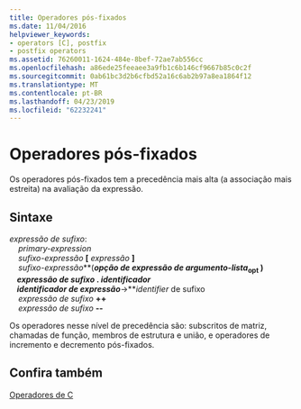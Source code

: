 ```yaml
---
title: Operadores pós-fixados
ms.date: 11/04/2016
helpviewer_keywords:
- operators [C], postfix
- postfix operators
ms.assetid: 76260011-1624-484e-8bef-72ae7ab556cc
ms.openlocfilehash: a86ede25feeaee3a9fb1c6b146cf9667b85c0c2f
ms.sourcegitcommit: 0ab61bc3d2b6cfbd52a16c6ab2b97a8ea1864f12
ms.translationtype: MT
ms.contentlocale: pt-BR
ms.lasthandoff: 04/23/2019
ms.locfileid: "62232241"
---
```

# <a name="postfix-operators"></a>Operadores pós-fixados

Os operadores pós-fixados tem a precedência mais alta (a associação mais estreita) na avaliação da expressão.

## <a name="syntax"></a>Sintaxe

*expressão de sufixo*:<br/>
&nbsp;&nbsp;&nbsp;&nbsp;*primary-expression*<br/>
&nbsp;&nbsp;&nbsp;&nbsp;*sufixo-expressão*  **[**  *expressão*  **]**<br/>
&nbsp;&nbsp;&nbsp;&nbsp;*sufixo-expressão***(***opção de expressão de argumento-lista*<sub>opt</sub> **)**    <br/>
&nbsp;&nbsp;&nbsp;&nbsp;*expressão de sufixo*  **.**  *identificador*<br/>
&nbsp;&nbsp;&nbsp;&nbsp;*identificador de expressão***->***identifier* de sufixo    <br/>
&nbsp;&nbsp;&nbsp;&nbsp;*expressão de sufixo*  **++**<br/>
&nbsp;&nbsp;&nbsp;&nbsp;*expressão de sufixo*  **--**

Os operadores nesse nível de precedência são: subscritos de matriz, chamadas de função, membros de estrutura e união, e operadores de incremento e decremento pós-fixados.

## <a name="see-also"></a>Confira também

[Operadores de C](../c-language/c-operators.md)
